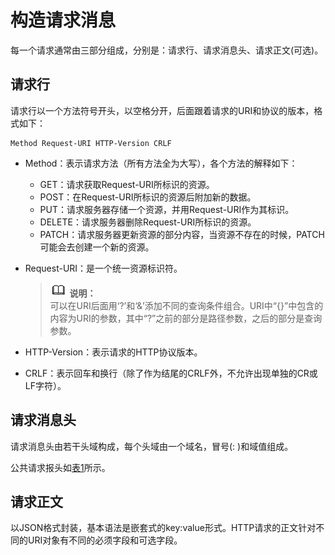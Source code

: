 # 构造请求消息<a name="apm_04_0005"></a>

每一个请求通常由三部分组成，分别是：请求行、请求消息头、请求正文\(可选\)。

## 请求行<a name="zh-cn_topic_0073180068_section41702917155612"></a>

请求行以一个方法符号开头，以空格分开，后面跟着请求的URI和协议的版本，格式如下：

```
Method Request-URI HTTP-Version CRLF
```

-   Method：表示请求方法（所有方法全为大写），各个方法的解释如下：
    -   GET：请求获取Request-URI所标识的资源。
    -   POST：在Request-URI所标识的资源后附加新的数据。
    -   PUT：请求服务器存储一个资源，并用Request-URI作为其标识。
    -   DELETE：请求服务器删除Request-URI所标识的资源。
    -   PATCH：请求服务器更新资源的部分内容，当资源不存在的时候，PATCH可能会去创建一个新的资源。

-   Request-URI：是一个统一资源标识符。

    >![](public_sys-resources/icon-note.gif) **说明：**   
    >可以在URI后面用‘?’和‘&’添加不同的查询条件组合。URI中“\{\}”中包含的内容为URI的参数，其中“?”之前的部分是路径参数，之后的部分是查询参数。  

-   HTTP-Version：表示请求的HTTP协议版本。
-   CRLF：表示回车和换行（除了作为结尾的CRLF外，不允许出现单独的CR或LF字符）。

## 请求消息头<a name="zh-cn_topic_0073180068_section8342810155612"></a>

请求消息头由若干头域构成，每个头域由一个域名，冒号\(: \)和域值组成。

公共请求报头如[表1](公共请求消息头.md#zh-cn_topic_0073180055_table64174151155930)所示。

## 请求正文<a name="zh-cn_topic_0073180068_section50103125155612"></a>

以JSON格式封装，基本语法是嵌套式的key:value形式。HTTP请求的正文针对不同的URI对象有不同的必须字段和可选字段。

